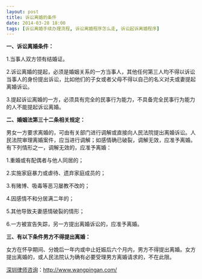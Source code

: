 ```yaml
---
layout: post
title: 诉讼离婚的条件
date: 2014-03-28 18:00
tags: [诉讼离婚手续办理流程, 诉讼离婚程序怎么走, 诉讼起诉离婚程序]
---
```

<strong>一、诉讼离婚条件：</strong>

1.当事人双方领有结婚证。

2.诉讼离婚的提起，必须是婚姻关系的一方当事人，其他任何第三人均不得以诉讼当事人的身份提出诉讼，比如他们的子女或者父母不得以自己的名义对夫或妻提起离婚诉讼。

3.提起诉讼离婚的一方，必须具有完全的民事行为能力，不具备完全民事行为能力的人不能提起诉讼离婚。

<strong>二、婚姻法第三十二条相关规定：</strong>

男女一方要求离婚的，可由有关部门进行调解或直接向人民法院提出离婚诉讼。人民法院审理离婚案件，应当进行调解；如感情确已破裂，调解无效，应准予离婚。有下列情形之一，调解无效的，应准予离婚：

1.重婚或有配偶者与他人同居的；

2.实施家庭暴力或虐待、遗弃家庭成员的；

3.有赌博、吸毒等恶习屡教不改的；

4.因感情不和分居满二年的；

5.其他导致夫妻感情破裂的情形；

6.一方被宣告失踪，另一方提出离婚诉讼的，应准予离婚。

<strong>三、有以下条件男方不得提出离婚：</strong>

女方在怀孕期间、分娩后一年内或中止妊娠后六个月内，男方不得提出离婚。女方提出离婚的，或人民法院认为确有必要受理男方离婚请求的，不在此限。

<a href="http://www.wangpingan.com/">深圳律师咨询</a>：<a href="http://www.wangpingan.com/">http://www.wangpingan.com/</a>

